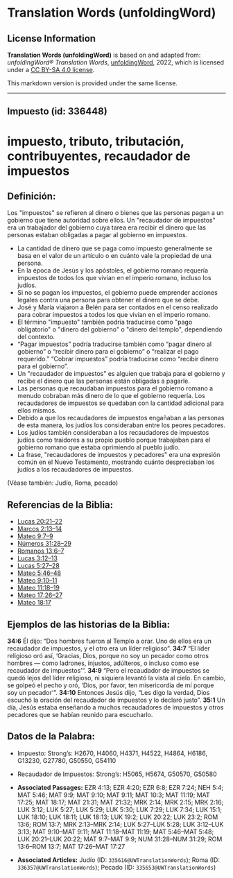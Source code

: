 # Translation Words (unfoldingWord)

## License Information

**Translation Words (unfoldingWord)** is based on and adapted from: _unfoldingWord® Translation Words_, [unfoldingWord](https://unfoldingword.org/utw), 2022, which is licensed under a [CC BY-SA 4.0 license](https://creativecommons.org/licenses/by-sa/4.0/legalcode.en).

This markdown version is provided under the same license.



--------------------------------

## Impuesto (id: 336448)

impuesto, tributo, tributación, contribuyentes, recaudador de impuestos
=======================================================================

Definición:
-----------

Los "impuestos" se refieren al dinero o bienes que las personas pagan a un gobierno que tiene autoridad sobre ellos. Un "recaudador de impuestos" era un trabajador del gobierno cuya tarea era recibir el dinero que las personas estaban obligadas a pagar al gobierno en impuestos.

* La cantidad de dinero que se paga como impuesto generalmente se basa en el valor de un artículo o en cuánto vale la propiedad de una persona.
* En la época de Jesús y los apóstoles, el gobierno romano requería impuestos de todos los que vivían en el imperio romano, incluso los judíos.
* Si no se pagan los impuestos, el gobierno puede emprender acciones legales contra una persona para obtener el dinero que se debe.
* José y María viajaron a Belén para ser contados en el censo realizado para cobrar impuestos a todos los que vivían en el imperio romano.
* El término "impuesto" también podría traducirse como "pago obligatorio" o "dinero del gobierno" o "dinero del templo", dependiendo del contexto.
* “Pagar impuestos” podría traducirse también como “pagar dinero al gobierno” o “recibir dinero para el gobierno” o “realizar el pago requerido.” “Cobrar impuestos” podría traducirse como “recibir dinero para el gobierno”.
* Un "recaudador de impuestos" es alguien que trabaja para el gobierno y recibe el dinero que las personas están obligadas a pagarle.
* Las personas que recaudaban impuestos para el gobierno romano a menudo cobraban más dinero de lo que el gobierno requería. Los recaudadores de impuestos se quedaban con la cantidad adicional para ellos mismos.
* Debido a que los recaudadores de impuestos engañaban a las personas de esta manera, los judíos los consideraban entre los peores pecadores.
* Los judíos también consideraban a los recaudadores de impuestos judíos como traidores a su propio pueblo porque trabajaban para el gobierno romano que estaba oprimiendo al pueblo judío.
* La frase, "recaudadores de impuestos y pecadores" era una expresión común en el Nuevo Testamento, mostrando cuánto despreciaban los judíos a los recaudadores de impuestos.

(Véase también: Judío, Roma, pecado)

Referencias de la Biblia:
-------------------------

* [Lucas 20:21–22](https://ref.ly/Luke20:21-Luke20:22)
* [Marcos 2:13–14](https://ref.ly/Mark2:13-Mark2:14)
* [Mateo 9:7–9](https://ref.ly/Matt9:7-Matt9:9)
* [Números 31:28–29](https://ref.ly/Num31:28-Num31:29)
* [Romanos 13:6–7](https://ref.ly/Rom13:6-Rom13:7)
* [Lucas 3:12–13](https://ref.ly/Luke3:12-Luke3:13)
* [Lucas 5:27–28](https://ref.ly/Luke5:27-Luke5:28)
* [Mateo 5:46–48](https://ref.ly/Matt5:46-Matt5:48)
* [Mateo 9:10–11](https://ref.ly/Matt9:10-Matt9:11)
* [Mateo 11:18–19](https://ref.ly/Matt11:18-Matt11:19)
* [Mateo 17:26–27](https://ref.ly/Matt17:26-Matt17:27)
* [Mateo 18:17](https://ref.ly/Matt18:17)

Ejemplos de las historias de la Biblia:
---------------------------------------

**34:6** Él dijo: “Dos hombres fueron al Templo a orar. Uno de ellos era un recaudador de impuestos, y el otro era un líder religioso”. 
**34:7** “El líder religioso oró así, ‘Gracias, Dios, porque no soy un pecador como otros hombres — como ladrones, injustos, adúlteros, o incluso como ese recaudador de impuestos’”. 
**34:9** “Pero el recaudador de impuestos se quedó lejos del líder religioso, ni siquiera levantó la vista al cielo. En cambio, se golpeó el pecho y oró, ‘Dios, por favor, ten misericordia de mí porque soy un pecador’”. 
**34:10** Entonces Jesús dijo, “Les digo la verdad, Dios escuchó la oración del recaudador de impuestos y lo declaró justo”. 
**35:1** Un día, Jesús estaba enseñando a muchos recaudadores de impuestos y otros pecadores que se habían reunido para escucharlo.

Datos de la Palabra:
--------------------

* Impuesto: Strong’s: H2670, H4060, H4371, H4522, H4864, H6186, G13230, G27780, G50550, G54110
* Recaudador de Impuestos: Strong’s: H5065, H5674, G50570, G50580

* **Associated Passages:** EZR 4:13; EZR 4:20; EZR 6:8; EZR 7:24; NEH 5:4; MAT 5:46; MAT 9:9; MAT 9:10; MAT 9:11; MAT 10:3; MAT 11:19; MAT 17:25; MAT 18:17; MAT 21:31; MAT 21:32; MRK 2:14; MRK 2:15; MRK 2:16; LUK 3:12; LUK 5:27; LUK 5:29; LUK 5:30; LUK 7:29; LUK 7:34; LUK 15:1; LUK 18:10; LUK 18:11; LUK 18:13; LUK 19:2; LUK 20:22; LUK 23:2; ROM 13:6; ROM 13:7; MRK 2:13–MRK 2:14; LUK 5:27–LUK 5:28; LUK 3:12–LUK 3:13; MAT 9:10–MAT 9:11; MAT 11:18–MAT 11:19; MAT 5:46–MAT 5:48; LUK 20:21–LUK 20:22; MAT 9:7–MAT 9:9; NUM 31:28–NUM 31:29; ROM 13:6–ROM 13:7; MAT 17:26–MAT 17:27
* **Associated Articles:** Judío (ID: `335616@UWTranslationWords`); Roma (ID: `336357@UWTranslationWords`); Pecado (ID: `335653@UWTranslationWords`)


